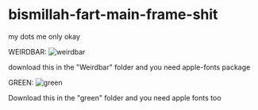 # bismillah-fart-main-frame-shit
my dots me only okay

WEIRDBAR:
![weirdbar](https://github.com/user-attachments/assets/a51486ec-fafb-4466-bcab-45cd2befe163)

download this in the "Weirdbar" folder and you need apple-fonts package

GREEN:
![green](https://github.com/user-attachments/assets/b58ec3c3-3148-45dd-9948-6b481581cbf1)


Download this in the "green" folder and you need apple fonts too
